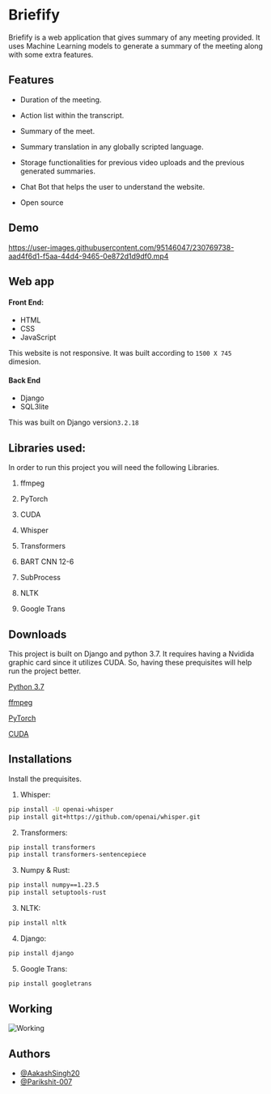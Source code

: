 # Briefify

Briefify is a web application that gives summary of any meeting provided. It uses Machine Learning models to generate a summary of the meeting along with some extra features.
## Features

- Duration of the meeting.

- Action list within the transcript.

- Summary of the meet.

- Summary translation in any globally scripted language.

- Storage functionalities for previous video uploads and the previous generated summaries.

- Chat Bot that helps the user to understand the website.

- Open source


## Demo

https://user-images.githubusercontent.com/95146047/230769738-aad4f6d1-f5aa-44d4-9465-0e872d1d9df0.mp4


## Web app

#### Front End:
- HTML
- CSS
- JavaScript

This website is not responsive. It was built according to `1500 X 745` dimesion.


#### Back End

- Django
- SQL3lite

This was built on Django version`3.2.18`


## Libraries used:

In order to run this project you will need the following Libraries.

 1. ffmpeg

 2. PyTorch

 3. CUDA

 4. Whisper

 5. Transformers

 6. BART CNN 12-6

 7. SubProcess

 8. NLTK

 9. Google Trans

  


## Downloads

This project is built on Django and python 3.7. It requires having a Nvidida graphic card since it utilizes CUDA. So, having these prequisites will help run the project better.

[Python 3.7](https://www.filepuma.com/download/python_64bit_3.7.0-19300/)


[ffmpeg](https://github.com/BtbN/FFmpeg-Builds/releases)

[PyTorch](https://pytorch.org/)

[CUDA](https://developer.nvidia.com/cuda-11-6-0-download-archive/)













## Installations

Install the prequisites.

1. Whisper:
```bash
pip install -U openai-whisper
pip install git+https://github.com/openai/whisper.git 
```
   

2. Transformers:
```bash
pip install transformers
pip install transformers-sentencepiece
```
3. Numpy & Rust:
```bash
pip install numpy==1.23.5
pip install setuptools-rust
```

3. NLTK:
```bash
pip install nltk
```

4. Django:
```bash
pip install django
```

5. Google Trans:
```bash
pip install googletrans
```



 
## Working

![Working](https://user-images.githubusercontent.com/95146047/230765096-affb24db-531e-4620-8b07-18d553b667ad.png)
## Authors

- [@AakashSingh20](https://github.com/AakashSingh20)
- [@Parikshit-007](https://github.com/Parikshit-007)



